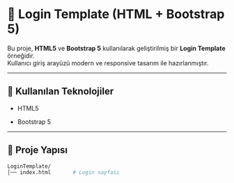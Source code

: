 # 🔐 Login Template (HTML + Bootstrap 5)

Bu proje, **HTML5** ve **Bootstrap 5** kullanılarak geliştirilmiş bir **Login Template** örneğidir.  
Kullanıcı giriş arayüzü modern ve responsive tasarım ile hazırlanmıştır.  

---

## 🚀 Kullanılan Teknolojiler
- HTML5

- Bootstrap 5

---

## 📂 Proje Yapısı
```bash
LoginTemplate/
│── index.html       # Login sayfası


